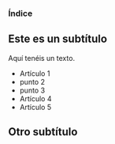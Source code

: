 ### Índice

## Este es un subtítulo

Aquí tenéis un texto.

- Artículo 1
- punto 2
- punto 3
- Artículo 4
- Artículo 5

## Otro subtítulo